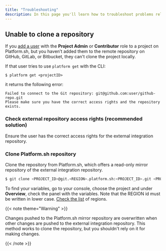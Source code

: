 ```yaml
---
title: "Troubleshooting"
description: In this page you'll learn how to troubleshoot problems related to access rights when cloning repositories.
---
```


## Unable to clone a repository

If you [add a user](/administration/users.md#add-a-user-to-a-project) with the **Project Admin** or **Contributor** role to a project on Platform.sh,
but you haven’t added them to the remote repository on GitHub, GitLab, or Bitbucket,
they can't clone the project locally.

If that user tries to use `platform get` with the CLI:
```
$ platform get <projectID>
```
it returns the following error:

```
Failed to connect to the Git repository: git@github.com:user/github-repo.git
Please make sure you have the correct access rights and the repository exists.
```

### Check external repository access rights (recommended solution)

Ensure the user has the correct access rights for the external integration repository.

### Clone Platform.sh repository

Clone the repository from Platform.sh, which offers a read-only mirror repository of the external integration repository.

```bash
$ git clone <PROJECT_ID>@git.<REGION>.platform.sh:<PROJECT_ID>.git <PROJECT_NAME>
```
To find your variables, go to your console, choose the project and under **Overview**, check the panel with the variables. Note that the REGION id must be written in lower case. [Check the list](/development/public-ips.md) of regions.

{{< note theme="Warning" >}}

Changes pushed to the Platform.sh mirror repository are overwritten when other changes are pushed to the external integration repository. This method works to clone the repository, but you shouldn't rely on it for making changes.

{{< /note >}}
